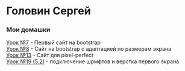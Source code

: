 # Головин Сергей
### Мои домашки 

[Урок №7](https://gsa21076.github.io/project%207/src/ "Bootstrap") - Первый сайт на bootstrap  
[Урок №8](https://gsa21076.github.io/project-8/src/ "Bootstrap") - Сайт на bootstrap с адаптацией по размерам экрана  
[Урок №13](https://gsa21076.github.io/project-13/src/ "Pixel Perfect") - Сайт для pixel-perfect  
[Урок №19 (5.2)](https://gsa21076.github.io/main-project/src/ "main 5/2") - подключение шрмфтов и верстка первого экрана 






